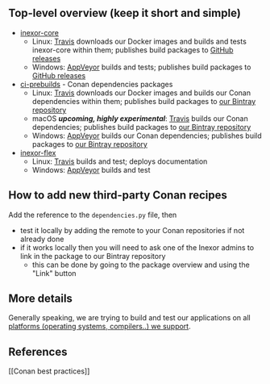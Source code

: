 ## Top-level overview (keep it short and simple)

  * [inexor-core](https://github.com/inexorgame/inexor-core)
    * Linux: [Travis](http://travis-ci.org/inexorgame/inexor-core/) downloads our Docker images and builds and tests inexor-core within them; publishes build packages to [GitHub releases](https://github.com/inexorgame/inexor-core/releases)
    * Windows: [AppVeyor](https://ci.appveyor.com/project/inexorgame/code) builds and tests; publishes build packages to [GitHub releases](https://github.com/inexorgame/inexor-core/releases)
  * [ci-prebuilds](https://github.com/inexorgame/ci-prebuilds) - Conan dependencies packages
    * Linux: [Travis](http://travis-ci.org/inexorgame/ci-prebuilds/) downloads our Docker images and builds our Conan dependencies within them; publishes build packages to [our Bintray repository](https://bintray.com/inexorgame/inexor-conan)
    * macOS **_upcoming, highly experimental_**: [Travis](http://travis-ci.org/inexorgame/ci-prebuilds/) builds our Conan dependencies; publishes build packages to [our Bintray repository](https://bintray.com/inexorgame/inexor-conan)
    * Windows: [AppVeyor](https://ci.appveyor.com/project/inexorgame/ci-prebuilds) builds our Conan dependencies; publishes build packages to [our Bintray repository](https://bintray.com/inexorgame/inexor-conan)
  * [inexor-flex](https://github.com/inexorgame/inexor-flex)
     * Linux: [Travis](http://travis-ci.org/inexorgame/inexor-core/) builds and test; deploys documentation
     * Windows: [AppVeyor](https://ci.appveyor.com/project/inexorgame/inexor-flex) builds and test


## How to add new third-party Conan recipes 
Add the reference to the `dependencies.py` file, then
  * test it locally by adding the remote to your Conan repositories if not already done 
  * if it works locally then you will need to ask one of the Inexor admins to link in the package to our Bintray repository
    * this can be done by going to the package overview and using the "Link" button

## More details
Generally speaking, we are trying to build and test our applications on all [platforms (operating systems, compilers..) we support](https://github.com/inexorgame/inexor-core/wiki/Platform-Support).

## References
[[Conan best practices]]

